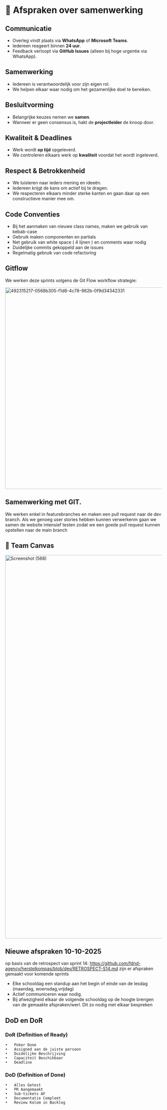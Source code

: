 # 🤝 Afspraken over samenwerking

## Communicatie
- Overleg vindt plaats via **WhatsApp** of **Microsoft Teams**.  
- Iedereen reageert binnen **24 uur**.  
- Feedback verloopt via **GitHub Issues** (alleen bij hoge urgentie via WhatsApp).  

## Samenwerking
- Iedereen is verantwoordelijk voor zijn eigen rol.  
- We helpen elkaar waar nodig om het gezamenlijke doel te bereiken.  

## Besluitvorming
- Belangrijke keuzes nemen we **samen**.  
- Wanneer er geen consensus is, hakt de **projectleider** de knoop door.  

## Kwaliteit & Deadlines
- Werk wordt **op tijd** opgeleverd.  
- We controleren elkaars werk op **kwaliteit** voordat het wordt ingeleverd.  

## Respect & Betrokkenheid
- We luisteren naar ieders mening en ideeën.  
- Iedereen krijgt de kans om actief bij te dragen.  
- We respecteren elkaars minder sterke kanten en gaan daar op een constructieve manier mee om.  

## Code Conventies
- Bij het aanmaken van nieuwe class names, maken we gebruik van kebab-case
- Gebruik maken componenten en partials
- Net gebruik van white space ( 4 lijnen ) en comments waar nodig
- Duidelijke commits gekoppeld aan de issues
- Regelmatig gebruik van code refactoring

## Gitflow
We werken deze sprints volgens de Git Flow workflow strategie:

<img width="559" height="648" alt="492315217-0568b305-f1d8-4c78-962b-0f9d34342331" src="https://github.com/user-attachments/assets/ed577032-d00c-4be2-ac94-d2a7072f1a09" />

## Samenwerking met GIT.

We werken enkel in featurebranches en maken een pull request naar de dev branch. Als we genoeg user stories hebben kunnen verwerkenm gaan we samen de website intensief testen zodat we een goede pull request kunnen opstellen naar de main branch

## 📌 Team Canvas

<img width="1765" height="1232" alt="Screenshot (568)" src="https://github.com/user-attachments/assets/e0053788-acee-462e-8010-f8413cce288a" />


## Nieuwe afspraken 10-10-2025

op basis van de retrospect van sprint 14: https://github.com/fdnd-agency/herstelkompas/blob/dev/RETROSPECT-S14.md zijn er afspraken gemaakt voor komende sprints

- Elke schooldag een standup aan het begin of einde van de lesdag (maandag, woensdag,vrijdag)
- Actief communiceren waar nodig.
- Bij afwezigheid elkaar de volgende schooldag op de hoogte brengen van de gemaakte afspraken/werl. Dit zo nodig met elkaar bespreken

## DoD en DoR


### DoR (Definition of Ready)
	•	Poker Done
	•	Assigned aan de juiste persoon
	•	Duidelijke Beschrijving
	•	Capaciteit Beschikbaar
	•	Deadline


### DoD (Definition of Done)
	•	Alles Getest
	•	PR Aangemaakt
	•	Sub-tickets AF
	•	Documentatie Compleet
	•	Review Kolom in Backlog
